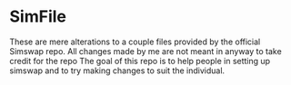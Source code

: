 # SimFile
These are mere alterations to a couple files provided by the official Simswap repo. 
All changes made by me are not meant in anyway to take credit for the repo
The goal of this repo is to help people in setting up simswap and to try making changes to suit the individual.
